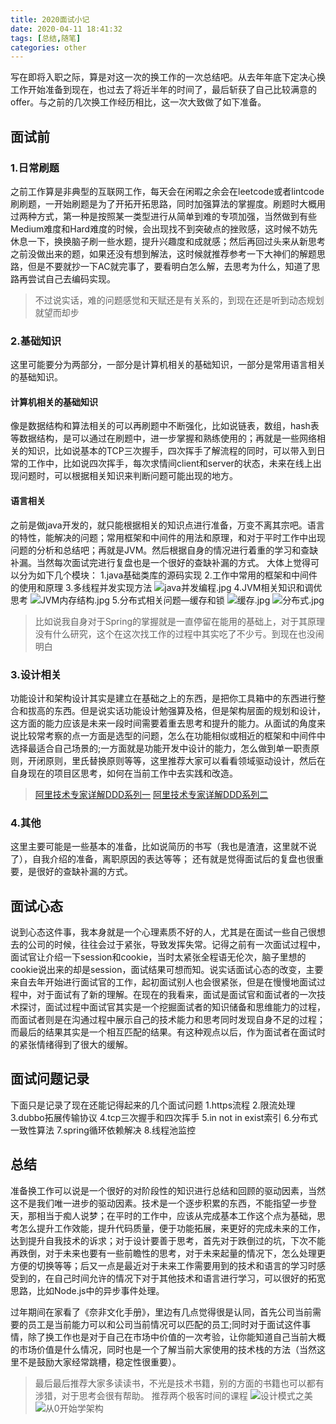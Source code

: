 ```yaml
---
title: 2020面试小记
date: 2020-04-11 18:41:32
tags: [总结,随笔]
categories: other
---
```


写在即将入职之际，算是对这一次的换工作的一次总结吧。从去年年底下定决心换工作开始准备到现在，也过去了将近半年的时间了，最后斩获了自己比较满意的offer。与之前的几次换工作经历相比，这一次大致做了如下准备。

<!-- more -->
## 面试前
### 1.日常刷题
之前工作算是非典型的互联网工作，每天会在闲暇之余会在leetcode或者lintcode刷刷题，一开始刷题是为了开拓开拓思路，同时加强算法的掌握度。刷题时大概用过两种方式，第一种是按照某一类型进行从简单到难的专项加强，当然做到有些Medium难度和Hard难度的时候，会出现找不到突破点的挫败感，这时候不妨先休息一下，换换脑子刷一些水题，提升兴趣度和成就感；然后再回过头来从新思考之前没做出来的题，如果还没有想到解法，这时候就推荐参考一下大神们的解题思路，但是不要就抄一下AC就完事了，要看明白怎么解，去思考为什么，知道了思路再尝试自己去编码实现。

> 不过说实话，难的问题感觉和天赋还是有关系的，到现在还是听到动态规划就望而却步

### 2.基础知识
这里可能要分为两部分，一部分是计算机相关的基础知识，一部分是常用语言相关的基础知识。
#### 计算机相关的基础知识
像是数据结构和算法相关的可以再刷题中不断强化，比如说链表，数组，hash表等数据结构，是可以通过在刷题中，进一步掌握和熟练使用的；再就是一些网络相关的知识，比如说基本的TCP三次握手，四次挥手了解流程的同时，可以带入到日常的工作中，比如说四次挥手，每次求情间client和server的状态，未来在线上出现问题时，可以根据相关知识来判断问题可能出现的地方。
#### 语言相关
之前是做java开发的，就只能根据相关的知识点进行准备，万变不离其宗吧。语言的特性，能解决的问题；常用框架和中间件的用法和原理，和对于平时工作中出现问题的分析和总结吧；再就是JVM。然后根据自身的情况进行着重的学习和查缺补漏。当然每次面试完进行复盘也是一个很好的查缺补漏的方式。
大体上觉得可以分为如下几个模块：
1.java基础类库的源码实现
2.工作中常用的框架和中间件的使用和原理
3.多线程并发实现方法
![java并发编程.jpg](http://image.stxl117.top/currency.jpg)
4.JVM相关知识和调优思考
![JVM内存结构.jpg](http://image.stxl117.top/jvm.jpg)
5.分布式相关问题—缓存和锁
![缓存.jpg](http://image.stxl117.top/cache.jpg)
![分布式.jpg](http://image.stxl117.top/distrubte.jpg)
> 比如说我自身对于Spring的掌握就是一直停留在能用的基础上，对于其原理没有什么研究，这个在这次找工作的过程中其实吃了不少亏。到现在也没闹明白

### 3.设计相关
功能设计和架构设计其实是建立在基础之上的东西，是把你工具箱中的东西进行整合和拔高的东西。但是说实话功能设计勉强算及格，但是架构层面的规划和设计，这方面的能力应该是未来一段时间需要着重去思考和提升的能力。从面试的角度来说比较常考察的点一方面是选型的问题，怎么在功能相似或相近的框架和中间件中选择最适合自己场景的;一方面就是功能开发中设计的能力，怎么做到单一职责原则，开闭原则，里氏替换原则等等，这里推荐大家可以看看领域驱动设计，然后在自身现在的项目区思考，如何在当前工作中去实践和改造。
>[阿里技术专家详解DDD系列一](https://zhuanlan.zhihu.com/p/80921515)
[阿里技术专家详解DDD系列二](https://yq.aliyun.com/articles/719251?spm=a2c4e.11153940.0.0.40f978d79VlL3H)

### 4.其他
这里主要可能是一些基本的准备，比如说简历的书写（我也是渣渣，这里就不说了），自我介绍的准备，离职原因的表达等等；
还有就是觉得面试后的复盘也很重要，是很好的查缺补漏的方式。

## 面试心态
说到心态这件事，我本身就是一个心理素质不好的人，尤其是在面试一些自己很想去的公司的时候，往往会过于紧张，导致发挥失常。记得之前有一次面试过程中，面试官让介绍一下session和cookie，当时太紧张全程语无伦次，脑子里想的cookie说出来的却是session，面试结果可想而知。说实话面试心态的改变，主要来自去年开始进行面试官的工作，起初面试别人也会很紧张，但是在慢慢地面试过程中，对于面试有了新的理解。在现在的我看来，面试是面试官和面试者的一次技术探讨，面试过程中面试官其实是一个挖掘面试者的知识储备和思维能力的过程，而面试者则是在沟通过程中展示自己的技术能力和思考同时发现自身不足的过程；而最后的结果其实是一个相互匹配的结果。有这种观点以后，作为面试者在面试时的紧张情绪得到了很大的缓解。

## 面试问题记录
下面只是记录了现在还能记得起来的几个面试问题
1.https流程
2.限流处理
3.dubbo拓展传输协议
4.tcp三次握手和四次挥手
5.in not in exist索引
6.分布式一致性算法
7.spring循环依赖解决
8.线程池监控
## 总结
准备换工作可以说是一个很好的对阶段性的知识进行总结和回顾的驱动因素，当然这不是我们唯一进步的驱动因素。技术是一个逐步积累的东西，不能指望一步登天，那相当于痴人说梦；在平时的工作中，应该从完成基本工作这个点为基础，思考怎么提升工作效能，提升代码质量，便于功能拓展，来更好的完成未来的工作，达到提升自我技术的诉求；对于设计要善于思考，首先对于跌倒过的坑，下次不能再跌倒，对于未来也要有一些前瞻性的思考，对于未来起量的情况下，怎么处理更方便的切换等等；后又一点是最近对于未来工作需要用到的技术和语言的学习时感受到的，在自己时间允许的情况下对于其他技术和语言进行学习，可以很好的拓宽思路，比如Node.js中的异步事件处理。

过年期间在家看了《奈非文化手册》，里边有几点觉得很是认同，首先公司当前需要的员工是当前能力可以和公司当前情况可以匹配的员工;同时对于面试这件事情，除了换工作也是对于自己在市场中价值的一次考验，让你能知道自己当前大概的市场价值是什么情况，同时也是一个了解当前大家使用的技术栈的方法（当然这里不是鼓励大家经常跳槽，稳定性很重要）。

>最后最后推荐大家多读读书，不光是技术书籍，别的方面的书籍也可以都有涉猎，对于思考会很有帮助。
推荐两个极客时间的课程
![设计模式之美](http://image.stxl117.top/jike_1.jpg)
![从0开始学架构](http://image.stxl117.top/jike_2.jpg)
